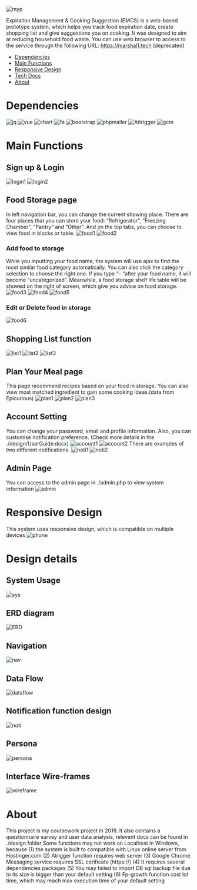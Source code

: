 ![myp](https://badgen.net/badge/2018/Archived/?color=grey&icon=github)

Expiration Management & Cooking Suggestion (EMCS) is a web-based prototype system, which helps you track food expiration date, create shopping list and give suggestions you on cooking. It was designed to aim at reducing household food waste. You can use web browser to access to the service through the following URL: https://marshal1.tech (deprecated)
- [Dependencies](#dependencies)
- [Main Functions](#mainfunctions)
- [Responsive Design](#phone)
- [Tech Docs](#design)
- [About](#about)
    
  
  
# Dependencies
![jq](https://badgen.net/badge/jQuery/v3.2.1/?color=yellow)
![vue](https://badgen.net/badge/Vue.js/v2.5.13/?color=yellow)
![chart](https://badgen.net/badge/Chart.js/v2.5.0/?color=yellow)
![fa](https://badgen.net/badge/FontAwesome.css/v4.7.0/?color=blue)
![bootstrap](https://badgen.net/badge/Bootstrap/v3.3.7/?color=pink)
![phpmailer](https://badgen.net/badge/PHPMailer/v5.5/?color=green)
![Attrigger](https://badgen.net/badge/Attrigger/v0.1.1/?color=green)
![gcm](https://badgen.net/badge/GoogleCloudMessaging/deprecated/?color=red)
<a name="mainfunctions"></a>
# Main Functions
<a name="login"></a>
## Sign up & Login
![login1](/screenshots/pc/login.png) 
![login2](https://github.com/MarshallCN/EMCS/blob/master/screenshots/pc/login%20new%20user.png) 
<a name="fs"></a>
## Food Storage page
In left navigation bar, you can change the current showing place. There are four places that you can store your food: “Refrigerator”, “Freezing Chamber”, “Pantry” and “Other”. And on the top tabs, you can choose to view food in blocks or table.
![food1](https://github.com/MarshallCN/EMCS/blob/master/screenshots/pc/all%20food%20block.png) 
![food2](https://github.com/MarshallCN/EMCS/blob/master/screenshots/pc/all%20food%20table.png) 
<a name="add"></a>
### Add food to storage
While you inputting your food name, the system will use ajax to find the most similar food category automatically. You can also click the category selection to choose the right one. If you type “– “after your food name, it will become “uncategorized”. Meanwhile, a food storage shelf life table will be showed on the right of screen, which give you advice on food storage. 
![food3](https://github.com/MarshallCN/EMCS/blob/master/screenshots/pc/add%20food%201.png) 
![food4](https://github.com/MarshallCN/EMCS/blob/master/screenshots/pc/add%20food%202.png) 
![food5](https://github.com/MarshallCN/EMCS/blob/master/screenshots/pc/add%20food%203.png) 
<a name="edit"></a>
### Edit or Delete food in storage
![food6](https://github.com/MarshallCN/EMCS/blob/master/screenshots/pc/edit%20food.png) 
<a name="list"></a>
## Shopping List function
![list1](https://github.com/MarshallCN/EMCS/blob/master/screenshots/pc/shopping%20list%201.png)
![list2](https://github.com/MarshallCN/EMCS/blob/master/screenshots/pc/shopping%20list%202.png)
![list3](https://github.com/MarshallCN/EMCS/blob/master/screenshots/pc/shopping%20list%203.png)
<a name="plan"></a>
## Plan Your Meal page
This page recommend recipes based on your food in storage. You can also view most matched ingredient to gain some cooking ideas.(data from Epicurious)
![plan1](https://github.com/MarshallCN/EMCS/blob/master/screenshots/pc/Meal%20Plan%20recipes.png)
![plan2](https://github.com/MarshallCN/EMCS/blob/master/screenshots/pc/Meal%20Plan%20recipes%20detail.png)
![plan3](https://github.com/MarshallCN/EMCS/blob/master/screenshots/pc/Meal%20Plan%20recipes%20inspiration.png)
<a name="account"></a>
## Account Setting
You can change your password, email and profile information. Also, you can customise notification preference. (Check more details in the ./design/UserGuide.docx)
![account1](https://github.com/MarshallCN/EMCS/blob/master/screenshots/pc/setting%20account.png)
![account2](https://github.com/MarshallCN/EMCS/blob/master/screenshots/pc/setting%20preferences.png)
There are examples of two different notifications.
![noti1](https://github.com/MarshallCN/EMCS/blob/master/screenshots/pc/notification%20chrome.png)
![noti2](https://github.com/MarshallCN/EMCS/blob/master/screenshots/pc/notification%20email.png)
<a name="admin"></a>
## Admin Page
You can access to the admin page in ./admin.php to view system information
![admin](https://github.com/MarshallCN/EMCS/blob/master/screenshots/pc/admin.png)
<a name="phone"></a>
# Responsive Design
This system uses responsive design, which is compatible on multiple devices
![phone](https://github.com/MarshallCN/EMCS/blob/master/screenshots/phone/combined.jpg)

<a name="design"></a>
# Design details
<a name="sys"></a>
## System Usage
![sys](https://github.com/MarshallCN/EMCS/blob/master/design/system%20rationale.png)
<a name="erd"></a>
## ERD diagram
![ERD](https://github.com/MarshallCN/EMCS/blob/master/design/ERD_FINAL.png)
<a name="nav"></a>
## Navigation
![nav](https://github.com/MarshallCN/EMCS/blob/master/design/Navigation.png)
<a name="df"></a>
## Data Flow
![dataflow](https://github.com/MarshallCN/EMCS/blob/master/design/data%20flow.png)
<a name="noti"></a>
## Notification function design
![noti](https://github.com/MarshallCN/EMCS/blob/master/design/Noti.png)
<a name="persona"></a>
## Persona
![persona](https://github.com/MarshallCN/EMCS/blob/master/design/Persona.jpg)
<a name="wf"></a>
## Interface Wire-frames
![wireframe](https://github.com/MarshallCN/EMCS/blob/master/design/Interface%20wireframes/interface.png)

<a name="about"></a>
# About
This project is my coursework project in 2018. It also contains a questionnaire survey and user data analysis, relevent docs can be found in ./design folder
Some functions may not work on Localhost in Windows, because
	(1) the system is built to compatible with Linux online server from Hostinger.com
	(2) Atrigger function requires web server
	(3) Google Chrome Messaging service requires SSL cerificate (https://)
	(4) It requires several dependencies packages
	(5) You may failed to import DB sql backup file due to its size is bigger than your default setting
	(6) Fp-growth function cost lot time, which may reach max execution time of your default setting
